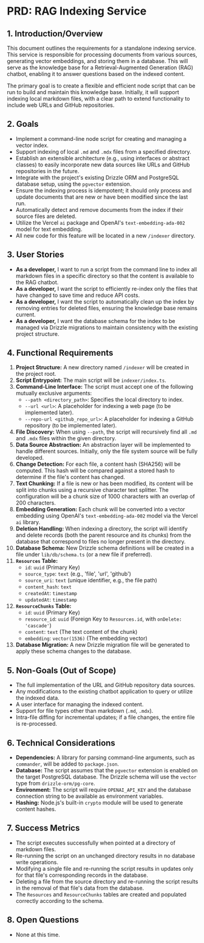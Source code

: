 # PRD: RAG Indexing Service

## 1. Introduction/Overview

This document outlines the requirements for a standalone indexing service. This service is responsible for processing documents from various sources, generating vector embeddings, and storing them in a database. This will serve as the knowledge base for a Retrieval-Augmented Generation (RAG) chatbot, enabling it to answer questions based on the indexed content.

The primary goal is to create a flexible and efficient node script that can be run to build and maintain this knowledge base. Initially, it will support indexing local markdown files, with a clear path to extend functionality to include web URLs and GitHub repositories.

## 2. Goals

- Implement a command-line node script for creating and managing a vector index.
- Support indexing of local `.md` and `.mdx` files from a specified directory.
- Establish an extensible architecture (e.g., using interfaces or abstract classes) to easily incorporate new data sources like URLs and GitHub repositories in the future.
- Integrate with the project's existing Drizzle ORM and PostgreSQL database setup, using the `pgvector` extension.
- Ensure the indexing process is idempotent; it should only process and update documents that are new or have been modified since the last run.
- Automatically detect and remove documents from the index if their source files are deleted.
- Utilize the Vercel `ai` package and OpenAI's `text-embedding-ada-002` model for text embedding.
- All new code for this feature will be located in a new `/indexer` directory.

## 3. User Stories

- **As a developer,** I want to run a script from the command line to index all markdown files in a specific directory so that the content is available to the RAG chatbot.
- **As a developer,** I want the script to efficiently re-index only the files that have changed to save time and reduce API costs.
- **As a developer,** I want the script to automatically clean up the index by removing entries for deleted files, ensuring the knowledge base remains current.
- **As a developer,** I want the database schema for the index to be managed via Drizzle migrations to maintain consistency with the existing project structure.

## 4. Functional Requirements

1.  **Project Structure:** A new directory named `/indexer` will be created in the project root.
2.  **Script Entrypoint:** The main script will be `indexer/index.ts`.
3.  **Command-Line Interface:** The script must accept one of the following mutually exclusive arguments:
    - `--path <directory_path>`: Specifies the local directory to index.
    - `--url <url>`: A placeholder for indexing a web page (to be implemented later).
    - `--repo-url <github_repo_url>`: A placeholder for indexing a GitHub repository (to be implemented later).
4.  **File Discovery:** When using `--path`, the script will recursively find all `.md` and `.mdx` files within the given directory.
5.  **Data Source Abstraction:** An abstraction layer will be implemented to handle different sources. Initially, only the file system source will be fully developed.
6.  **Change Detection:** For each file, a content hash (SHA256) will be computed. This hash will be compared against a stored hash to determine if the file's content has changed.
7.  **Text Chunking:** If a file is new or has been modified, its content will be split into chunks using a recursive character text splitter. The configuration will be a chunk size of 1000 characters with an overlap of 200 characters.
8.  **Embedding Generation:** Each chunk will be converted into a vector embedding using OpenAI's `text-embedding-ada-002` model via the Vercel `ai` library.
9.  **Deletion Handling:** When indexing a directory, the script will identify and delete records (both the parent resource and its chunks) from the database that correspond to files no longer present in the directory.
10. **Database Schema:** New Drizzle schema definitions will be created in a file under `lib/db/schema.ts` (or a new file if preferred).
11. **`Resources` Table:**
    - `id`: `uuid` (Primary Key)
    - `source_type`: `text` (e.g., 'file', 'url', 'github')
    - `source_uri`: `text` (unique identifier, e.g., the file path)
    - `content_hash`: `text`
    - `createdAt`: `timestamp`
    - `updatedAt`: `timestamp`
12. **`ResourceChunks` Table:**
    - `id`: `uuid` (Primary Key)
    - `resource_id`: `uuid` (Foreign Key to `Resources.id`, with `onDelete: 'cascade'`)
    - `content`: `text` (The text content of the chunk)
    - `embedding`: `vector(1536)` (The embedding vector)
13. **Database Migration:** A new Drizzle migration file will be generated to apply these schema changes to the database.

## 5. Non-Goals (Out of Scope)

- The full implementation of the URL and GitHub repository data sources.
- Any modifications to the existing chatbot application to query or utilize the indexed data.
- A user interface for managing the indexed content.
- Support for file types other than markdown (`.md`, `.mdx`).
- Intra-file diffing for incremental updates; if a file changes, the entire file is re-processed.

## 6. Technical Considerations

- **Dependencies:** A library for parsing command-line arguments, such as `commander`, will be added to `package.json`.
- **Database:** The script assumes that the `pgvector` extension is enabled on the target PostgreSQL database. The Drizzle schema will use the `vector` type from `drizzle-orm/pg-core`.
- **Environment:** The script will require `OPENAI_API_KEY` and the database connection string to be available as environment variables.
- **Hashing:** Node.js's built-in `crypto` module will be used to generate content hashes.

## 7. Success Metrics

- The script executes successfully when pointed at a directory of markdown files.
- Re-running the script on an unchanged directory results in no database write operations.
- Modifying a single file and re-running the script results in updates only for that file's corresponding records in the database.
- Deleting a file from the source directory and re-running the script results in the removal of that file's data from the database.
- The `Resources` and `ResourceChunks` tables are created and populated correctly according to the schema.

## 8. Open Questions

- None at this time.

